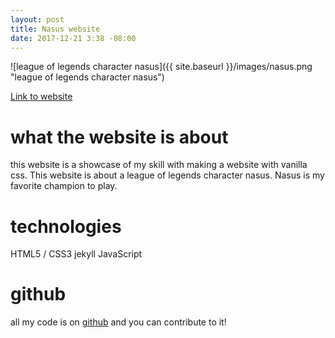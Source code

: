 ```yaml
---
layout: post
title: Nasus website
date: 2017-12-21 3:38 -08:00
---
```


![league of legends character nasus]({{ site.baseurl }}/images/nasus.png "league of legends character nasus")

[Link to website](https://colorlessenergy.github.io/nasus/)

# what the website is about

this website is a showcase of my skill with making a website with vanilla css. This website is about a league of legends character nasus. Nasus is my favorite champion to play.

# technologies

HTML5 / CSS3
jekyll
JavaScript

# github

all my code is on [github](https://github.com/colorlessenergy/nasus) and you can contribute to it!

